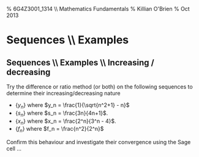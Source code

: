 % 6G4Z3001_1314 \\\\ Mathematics Fundamentals
% Killian O'Brien
% Oct 2013
# Sequences \\\\ Examples

## Sequences \\\\ Examples \\\\ Increasing / decreasing

Try the difference or ratio method (or both) on the following sequences to determine their increasing/decreasing nature

* $\left \{ y_n \right \}$ where $y_n = \frac{1}{\sqrt{n^2+1} - n}$
* $\left \{ s_n \right \}$ where $s_n = \frac{3n}{4n+1}$.
* $\left \{ x_n \right \}$ where $x_n = \frac{2^n}{3^n - 4}$.
* $\left \{ f_n \right \}$ where $f_n = \frac{n^2}{2^n}$

Confirm this behaviour and investigate their convergence using the Sage cell ...

<div class="compute"><script type="text/x-sage">
list_plot([(5^n)/factorial(n) for n in range(5)])
</script></div>



 <!--- 
 <div class="compute"><script type="text/x-sage"><div class="compute"><script type="text/x-sage">
@interact
def tline(ep=slider(0.0001,4,0.1,0)):
          p=plot(sin(x), (x, 0, 2*pi));
          a=pi/2;
          u=a+ep;
          slope=(sin(u)-sin(a))/(u-a);
          q=plot(slope*(x-pi/2)+sin(pi/2), (x,0,2*pi), color='red');
          (p+q).show();
</script></div> </script></div> 



 --->
